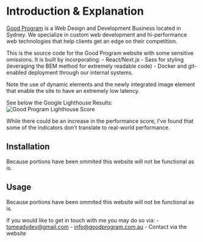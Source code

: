 # Introduction & Explanation

[Good Program](https://goodprogram.com.au/) is a Web Design and Development Business located in Sydney. We specialize in custom web development and hi-performance web technologies that help clients get an edge on their competition.

This is the source code for the Good Program website with some sensitive omissions. It is built by incorporating:
    - React/Next.js
    - Sass for styling (leveraging the BEM method for extremely readable code)
    - Docker and git-enabled deployment through our internal systems.

Note the use of dynamic elements and the newly integrated image element that enable the site to have an extremely low latency.

See below the Google Lighthouse Results:
![Good Program Lighthouse Score](https://polarhcms.com/api/v1/media/object/478/1610452424275_Screenshot%202021-01-12%20225146.png)

While there could be an increase in the performance score, I've found that some of the indicators don't translate to real-world performance.

## Installation

Because portions have been ommited this website will not be functional as is.

## Usage

Because portions have been ommited this website will not be functional as is.


If you would like to get in touch with me you may do so via:
    - tomeadydev@gmail.com
    - info@goodprogram.com.au
    - Contact via the website